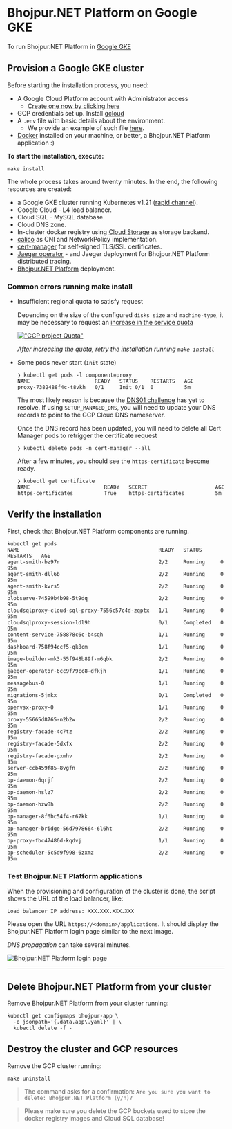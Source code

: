 # Bhojpur.NET Platform on Google GKE
To run Bhojpur.NET Platform in [Google GKE](https://cloud.google.com/kubernetes-engine)

## Provision a Google GKE cluster

Before starting the installation process, you need:

- A Google Cloud Platform account with Administrator access
  - [Create one now by clicking here](https://console.cloud.google.com/freetrial)
- GCP credentials set up. Install [gcloud](https://cloud.google.com/sdk/docs/install)
- A `.env` file with basic details about the environment.
  - We provide an example of such file [here](.env.example).
- [Docker](https://docs.docker.com/engine/install/) installed on your machine, or better, a Bhojpur.NET Platform application :)

**To start the installation, execute:**

```shell
make install
```

The whole process takes around twenty minutes. In the end, the following resources are created:

- a Google GKE cluster running Kubernetes v1.21 ([rapid channel](https://cloud.google.com/kubernetes-engine/docs/release-notes-rapid)).
- Google Cloud - L4 load balancer.
- Cloud SQL - MySQL database.
- Cloud DNS zone.
- In-cluster docker registry using [Cloud Storage](https://cloud.google.com/storage) as storage backend.
- [calico](https://docs.projectcalico.org) as CNI and NetworkPolicy implementation.
- [cert-manager](https://cert-manager.io/) for self-signed TLS/SSL certificates.
- [Jaeger operator](https://github.com/jaegertracing/helm-charts/tree/main/charts/jaeger-operator) - and Jaeger deployment for Bhojpur.NET Platform distributed tracing.
- [Bhojpur.NET Platform](https://github.com/bhojpur/platform) deployment.

### Common errors running make install

- Insufficient regional quota to satisfy request

  Depending on the size of the configured `disks size` and `machine-type`,
  it may be necessary to request an [increase in the service quota](https://console.cloud.google.com/iam-admin/quotas?usage=USED)

  [!["GCP project Quota"](./images/quota.png)](https://console.cloud.google.com/iam-admin/quotas?usage=USED)

  *After increasing the quota, retry the installation running `make install`*

- Some pods never start (`Init` state)

  ```shell
  ❯ kubectl get pods -l component=proxy
  NAME                     READY   STATUS    RESTARTS   AGE
  proxy-7382488f4c-t8vkh   0/1     Init 0/1  0          5m
  ```
  
  The most likely reason is because the [DNS01 challenge](https://cert-manager.io/docs/configuration/acme/dns01/) has yet to resolve. If using `SETUP_MANAGED_DNS`, you will need to update your DNS records to point to the GCP Cloud DNS nameserver.

  Once the DNS record has been updated, you will need to delete all Cert Manager pods to retrigger the certificate request

  ```shell
  ❯ kubectl delete pods -n cert-manager --all
  ```
  
  After a few minutes, you should see the `https-certificate` become ready.   

  ```shell
  ❯ kubectl get certificate
  NAME                        READY   SECRET                      AGE
  https-certificates          True    https-certificates          5m
  ```

## Verify the installation

First, check that Bhojpur.NET Platform components are running.

```shell
kubectl get pods
NAME                                             READY   STATUS      RESTARTS   AGE
agent-smith-bz97r                                2/2     Running     0          95m
agent-smith-dll6b                                2/2     Running     0          95m
agent-smith-kvrs5                                2/2     Running     0          95m
blobserve-74599b4b98-5t9dq                       2/2     Running     0          95m
cloudsqlproxy-cloud-sql-proxy-7556c57c4d-zqptx   1/1     Running     0          95m
cloudsqlproxy-session-ldl9h                      0/1     Completed   0          95m
content-service-758878c6c-b4sqh                  1/1     Running     0          95m
dashboard-758f94ccf5-qk8cm                       1/1     Running     0          95m
image-builder-mk3-55f948b89f-m6qbk               2/2     Running     0          95m
jaeger-operator-6cc9f79cc8-dfkjh                 1/1     Running     0          95m
messagebus-0                                     1/1     Running     0          95m
migrations-5jmkx                                 0/1     Completed   0          95m
openvsx-proxy-0                                  1/1     Running     0          95m
proxy-55665d8765-n2b2w                           2/2     Running     0          95m
registry-facade-4c7tz                            2/2     Running     0          95m
registry-facade-5dxfx                            2/2     Running     0          95m
registry-facade-gxmhv                            2/2     Running     0          95m
server-ccb459f85-8vgfn                           2/2     Running     0          95m
bp-daemon-6qrjf                                  2/2     Running     0          95m
bp-daemon-hslz7                                  2/2     Running     0          95m
bp-daemon-hzw8h                                  2/2     Running     0          95m
bp-manager-8f6bc54f4-r67kk                       1/1     Running     0          95m
bp-manager-bridge-56d7978664-6l6ht               2/2     Running     0          95m
bp-proxy-fbc47486d-kqdvj                         1/1     Running     0          95m
bp-scheduler-5c5d9f998-6zxmz                     2/2     Running     0          95m

```

### Test Bhojpur.NET Platform applications

When the provisioning and configuration of the cluster is done, the script shows the URL of the load balancer,
like:

```shell
Load balancer IP address: XXX.XXX.XXX.XXX
```

Please open the URL `https://<domain>/applications`.
It should display the Bhojpur.NET Platform login page similar to the next image.

*DNS propagation* can take several minutes.

![Bhojpur.NET Platform login page](./images/bhojpur-login.png "Bhojpur.NET Platform Login Page")

----

## Delete Bhojpur.NET Platform from your cluster

Remove Bhojpur.NET Platform from your cluster running:

```shell
kubectl get configmaps bhojpur-app \
  -o jsonpath='{.data.app\.yaml}' | \
  kubectl delete -f -
```

## Destroy the cluster and GCP resources

Remove the GCP cluster running:

```shell
make uninstall
```

> The command asks for a confirmation:
> `Are you sure you want to delete: Bhojpur.NET Platform (y/n)?`

> Please make sure you delete the GCP buckets used to store the docker registry images and Cloud SQL database!
